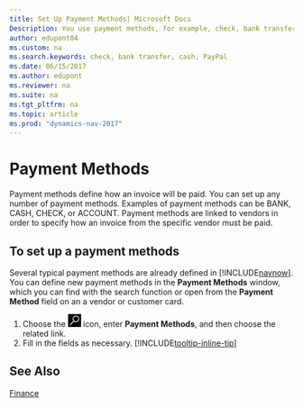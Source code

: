 ```yaml
---
title: Set Up Payment Methods| Microsoft Docs
Description: You use payment methods, for example, check, bank transfer, cash, or PayPal, to define how an invoice will be paid.
author: edupont04
ms.custom: na
ms.search.keywords: check, bank transfer, cash, PayPal
ms.date: 06/15/2017
ms.author: edupont
ms.reviewer: na
ms.suite: na
ms.tgt_pltfrm: na
ms.topic: article
ms.prod: "dynamics-nav-2017"
---
```


# Payment Methods
Payment methods define how an invoice will be paid. You can set up any number of payment methods. Examples of payment methods can be BANK, CASH, CHECK, or ACCOUNT.
Payment methods are linked to vendors in order to specify how an invoice from the specific vendor must be paid.

## To set up a payment methods
Several typical payment methods are already defined in [!INCLUDE[navnow](includes/navnow_md.md)]. You can define new payment methods in the **Payment Methods** window, which you can find with the search function or open from the **Payment Method** field on an a vendor or customer card.
1. Choose the ![Search for Page or Report](media/ui-search/search_small.png "Search for Page or Report icon") icon, enter **Payment Methods**, and then choose the related link.
2. Fill in the fields as necessary. [!INCLUDE[tooltip-inline-tip](includes/tooltip-inline-tip_md.md)]

## See Also
[Finance](Finance.md)  
